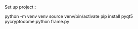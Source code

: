 Set up project :

python -m venv venv
source venv/bin/activate
pip install pyqt5 pycryptodome
python frame.py
